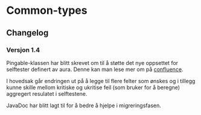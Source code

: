 # Common-types

## Changelog

### Versjon 1.4

Pingable-klassen har blitt skrevet om til å støtte det nye oppsettet for selftester
definert av aura. Denne kan man lese mer om på [confluence](https://confluence.adeo.no/display/AURA/Selftest).

I hovedsak går endringen ut på å legge til flere felter som ønskes og i tillegg
kunne skille mellom kritiske og ukritise feil (som bruker for å beregne)
aggregert resulatet i selftestene.

JavaDoc har blitt lagt til for å bedre å hjelpe i migreringsfasen.
